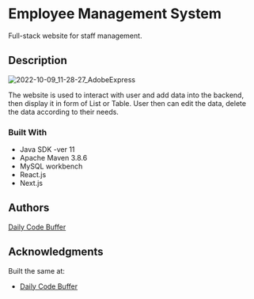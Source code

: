 # Employee Management System

Full-stack website for staff management.

## Description
![2022-10-09_11-28-27_AdobeExpress](https://user-images.githubusercontent.com/70064259/194765935-f8d058c5-3c33-4f7b-a7b8-3604e534cf87.gif)

The website is used to interact with user and add data into the backend, then display it in form of List or Table.
User then can edit the data, delete the data according to their needs.

### Built With
- Java SDK -ver 11
- Apache Maven 3.8.6 
- MySQL workbench
- React.js
- Next.js
## Authors
[Daily Code Buffer](http://www.dailycodebuffer.com)
## Acknowledgments

Built the same at:
* [Daily Code Buffer](https://www.youtube.com/watch?v=EHDlebVv6zw)
